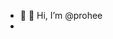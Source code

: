 - 👋 👀 Hi, I’m @prohee
- 

<!---
prohee/prohee is a ✨ special ✨ repository because its `README.md` (this file) appears on your GitHub profile.
You can click the Preview link to take a look at your changes.
--->
